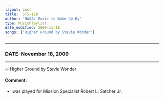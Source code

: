 ```yaml
---
layout: post
title:  STS-129
author: "NASA: Music to Wake Up By"
type: MusicPlaylist
date_modified: 2009-11-18
songs: ["Higher Ground by Stevie Wonder"]
---
```


----
### DATE: November 18, 2009
----
⊹ Higher Ground by Stevie Wonder

#### Comment:
* was played for Mission Specialist Robert L. Satcher Jr.



<br/>
<center>
	<a target="_blank"
	   href="https://twitter.com/intent/tweet?hashtags=Space,NASA,Playlist,NASAWakeupCalls,SpaceProgram&text={{ page.author}}, '{{ page.songs.first }}' {{ page.title }}, {{ page.date | date: '%B %d, %Y' }}. {{ site.url }}{{ page.url }} @nasawakeupcalls">
	   <i class="fab fa-twitter" alt="Tweet this page" style="font-size: 1.3em;"></i>
	</a>
	&nbsp; 	<i class="fas fa-user-astronaut" style="font-size: 1.5em;"></i> &nbsp;
    <a type="amzn" search="'Higher Ground by Stevie Wonder'" category="popular music">
        <i class="fab fa-amazon" style="font-size: 1.3em;"></i>
    </a>
</center>

